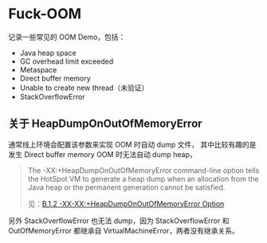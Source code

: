 # Fuck-OOM

记录一些常见的 OOM Demo，包括：

- Java heap space
- GC overhead limit exceeded
- Metaspace
- Direct buffer memory
- Unable to create new thread（未验证）
- StackOverflowError

## 关于 HeapDumpOnOutOfMemoryError

通常线上环境会配置该参数来实现 OOM 时自动 dump 文件，
其中比较有趣的是发生 Direct buffer memory OOM 时无法自动 dump heap，

> The -XX:+HeapDumpOnOutOfMemoryError command-line option tells the HotSpot VM to generate a heap dump when an
> allocation from the Java heap or the permanent generation cannot be satisfied.
>
> 见：[B.1.2 -XX-XX:+HeapDumpOnOutOfMemoryError Option](https://www.oracle.com/java/technologies/javase/clopts.html#gbzrr)
>

另外 StackOverflowError 也无法 dump，因为 StackOverflowError 和 OutOfMemoryError 都继承自 VirtualMachineError，两者没有继承关系。